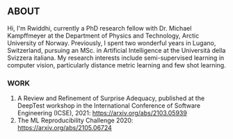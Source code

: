## ABOUT

Hi, I'm Rwiddhi, currently a PhD research fellow with Dr. Michael Kampffmeyer at the Department of Physics and Technology, Arctic University of Norway. Previously, I spent two wonderful years in Lugano, Switzerland, pursuing an MSc. in Artificial Intelligence at the Università della Svizzera italiana. My research interests include semi-supervised learning in computer vision, particularly distance metric learning and few shot learning. 


### WORK

1. A Review and Refinement of Surprise Adequacy, published at the DeepTest workshop in the International Conference of Software Engineering (ICSE), 2021: https://arxiv.org/abs/2103.05939
2. The ML Reproducibility Challenge 2020: https://arxiv.org/abs/2105.06724 


